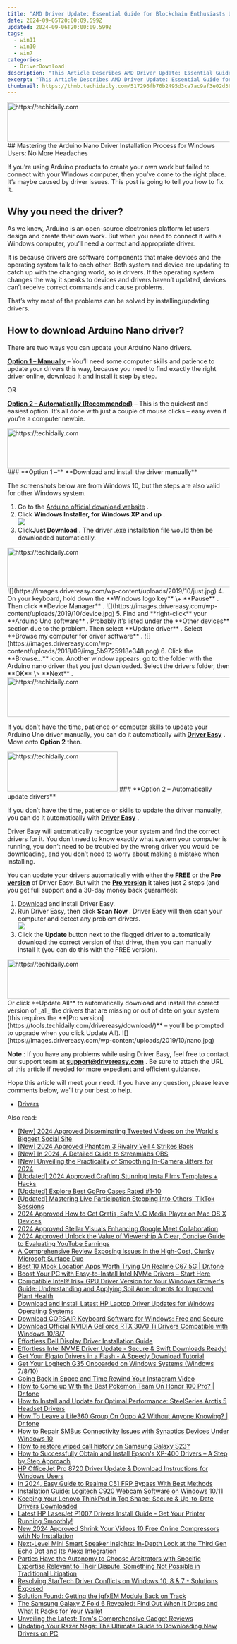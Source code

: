 ```yaml
---
title: "AMD Driver Update: Essential Guide for Blockchain Enthusiasts Using Windows"
date: 2024-09-05T20:00:09.599Z
updated: 2024-09-06T20:00:09.599Z
tags:
  - win11
  - win10
  - win7
categories:
  - DriverDownload
description: "This Article Describes AMD Driver Update: Essential Guide for Blockchain Enthusiasts Using Windows"
excerpt: "This Article Describes AMD Driver Update: Essential Guide for Blockchain Enthusiasts Using Windows"
thumbnail: https://thmb.techidaily.com/517296fb76b2495d3ca7ac9af3e02d36cfd22dc3a1d76f74a4f77913c7df7881.jpg
---
```


<!-- affiliate ads begin -->
<a href="https://appsumo.8odi.net/c/5597632/2118322/7443" target="_top" id="2118322">
  <img src="//a.impactradius-go.com/display-ad/7443-2118322" border="0" alt="https://techidaily.com" width="728" height="90"/>
</a>
<img height="0" width="0" src="https://appsumo.8odi.net/i/5597632/2118322/7443" style="position:absolute;visibility:hidden;" border="0" />
<!-- affiliate ads end -->
## Mastering the Arduino Nano Driver Installation Process for Windows Users: No More Headaches

If you’re using Arduino products to create your own work but failed to connect with your Windows computer, then you’ve come to the right place. It’s maybe caused by driver issues. This post is going to tell you how to fix it.

## Why you need the driver?

 As we know, Arduino is an open-source electronics platform let users design and create their own work. But when you need to connect it with a Windows computer, you’ll need a correct and appropriate driver.

 It is because drivers are software components that make devices and the operating system talk to each other. Both system and device are updating to catch up with the changing world, so is drivers. If the operating system changes the way it speaks to devices and drivers haven’t updated, devices can’t receive correct commands and cause problems.

 That’s why most of the problems can be solved by installing/updating drivers.

## How to download Arduino Nano driver?

There are two ways you can update your Arduino Nano drivers.

**[Option 1 – Manually](https://tools.techidaily.com/drivereasy/download/)**  – You’ll need some computer skills and patience to update your drivers this way, because you need to find exactly the right driver online, download it and install it step by step.

OR

**[Option 2 – Automatically (Recommended)](https://www.drivereasy.com/knowledge/how-to-download-and-install-arduino-nano-driver-in-windows-solved/#op2)**  – This is the quickest and easiest option. It’s all done with just a couple of mouse clicks – easy even if you’re a computer newbie.

<!-- affiliate ads begin -->
<a href="https://ephamedtechinc.pxf.io/c/5597632/2136619/26400" target="_top" id="2136619">
  <img src="//a.impactradius-go.com/display-ad/26400-2136619" border="0" alt="https://techidaily.com" width="728" height="90"/>
</a>
<img height="0" width="0" src="https://ephamedtechinc.pxf.io/i/5597632/2136619/26400" style="position:absolute;visibility:hidden;" border="0" />
<!-- affiliate ads end -->
### **Option 1 –** **Download and install the driver manually**

 The screenshots below are from Windows 10, but the steps are also valid for other Windows system.

1. Go to the[](https://www.amd.com/en/support) [Arduino official download website](https://www.arduino.cc/en/Main/Software) .
2. Click **Windows Installer, for Windows XP and up** .  
![](https://images.drivereasy.com/wp-content/uploads/2019/10/ar.jpg)
3. Click**Just Download** . The driver .exe installation file would then be downloaded automatically.  
<!-- affiliate ads begin -->
<a href="https://unicoeye.pxf.io/c/5597632/2134241/18498" target="_top" id="2134241">
  <img src="//a.impactradius-go.com/display-ad/18498-2134241" border="0" alt="https://techidaily.com" width="728" height="90"/>
</a>
<img height="0" width="0" src="https://unicoeye.pxf.io/i/5597632/2134241/18498" style="position:absolute;visibility:hidden;" border="0" />
<!-- affiliate ads end -->
![](https://images.drivereasy.com/wp-content/uploads/2019/10/just.jpg)
4. On your keyboard, hold down the **Windows logo key** \+ **Pause** . Then click **Device Manager** .  
![](https://images.drivereasy.com/wp-content/uploads/2019/10/device.jpg)
5. Find and **right-click** your **Arduino Uno software** . Probably it’s listed under the **Other devices** section due to the problem. Then select **Update driver** .  
 Select **Browse my computer for driver software** .  
![](https://images.drivereasy.com/wp-content/uploads/2018/09/img_5b9725918e348.png)
6. Click the **Browse…** icon. Another window appears: go to the folder with the Arduino nano driver that you just downloaded. Select the drivers folder, then **OK** \> **Next** .
<!-- affiliate ads begin -->
<a href="https://appsumo.8odi.net/c/5597632/2118321/7443" target="_top" id="2118321">
  <img src="//a.impactradius-go.com/display-ad/7443-2118321" border="0" alt="https://techidaily.com" width="600" height="90"/>
</a>
<img height="0" width="0" src="https://appsumo.8odi.net/i/5597632/2118321/7443" style="position:absolute;visibility:hidden;" border="0" />
<!-- affiliate ads end -->

 If you don’t have the time, patience or computer skills to update your Arduino Uno driver manually, you can do it automatically with **[Driver Easy](https://tools.techidaily.com/drivereasy/download/)**  . Move onto **Option 2** then.

<!-- affiliate ads begin -->
<a href="https://aligracehair.sjv.io/c/5597632/2115930/19272" target="_top" id="2115930">
  <img src="//a.impactradius-go.com/display-ad/19272-2115930" border="0" alt="https://techidaily.com" width="250" height="90"/>
</a>
<img height="0" width="0" src="https://aligracehair.sjv.io/i/5597632/2115930/19272" style="position:absolute;visibility:hidden;" border="0" />
<!-- affiliate ads end -->
### **Option 2 – Automatically update drivers**

 If you don’t have the time, patience or skills to update the driver manually, you can do it automatically with **[Driver Easy](https://tools.techidaily.com/drivereasy/download/)**  .

 Driver Easy will automatically recognize your system and find the correct drivers for it. You don’t need to know exactly what system your computer is running, you don’t need to be troubled by the wrong driver you would be downloading, and you don’t need to worry about making a mistake when installing.

 You can update your drivers automatically with either the **FREE** or the **[Pro version](https://tools.techidaily.com/drivereasy/download/)**  of Driver Easy. But with the **[Pro version](https://tools.techidaily.com/drivereasy/download/)**  it takes just 2 steps (and you get full support and a 30-day money back guarantee):

1. [Download](https://tools.techidaily.com/drivereasy/download/) and install Driver Easy.
2. Run Driver Easy, then click **Scan Now** . Driver Easy will then scan your computer and detect any problem drivers.  
![](https://images.drivereasy.com/wp-content/uploads/2019/10/12a.jpg)
3. Click the **Update**  button next to the flagged driver to automatically download the correct version of that driver, then you can manually install it (you can do this with the FREE version).  
<!-- affiliate ads begin -->
<a href="https://appsumo.8odi.net/c/5597632/2128843/7443" target="_top" id="2128843">
  <img src="//a.impactradius-go.com/display-ad/7443-2128843" border="0" alt="https://techidaily.com" width="728" height="90"/>
</a>
<img height="0" width="0" src="https://appsumo.8odi.net/i/5597632/2128843/7443" style="position:absolute;visibility:hidden;" border="0" />
<!-- affiliate ads end -->
 Or click **Update All** to automatically download and install the correct version of _all_ the drivers that are missing or out of date on your system (this requires the **[Pro version](https://tools.techidaily.com/drivereasy/download/)**  – you’ll be prompted to upgrade when you click Update All).  
![](https://images.drivereasy.com/wp-content/uploads/2019/10/nano.jpg)

**Note** : If you have any problems while using Driver Easy, feel free to contact our support team at **[support@drivereasy.com](https://tools.techidaily.com/drivereasy/download/)**  . Be sure to attach the URL of this article if needed for more expedient and efficient guidance.

 Hope this article will meet your need. If you have any question, please leave comments below, we’ll try our best to help.

* [Drivers](https://tools.techidaily.com/drivereasy/download/)

<ins class="adsbygoogle"
     style="display:block"
     data-ad-format="autorelaxed"
     data-ad-client="ca-pub-7571918770474297"
     data-ad-slot="1223367746"></ins>



<ins class="adsbygoogle"
     style="display:block"
     data-ad-client="ca-pub-7571918770474297"
     data-ad-slot="8358498916"
     data-ad-format="auto"
     data-full-width-responsive="true"></ins>

<span class="atpl-alsoreadstyle">Also read:</span>
<div><ul>
<li><a href="https://twitter-videos.techidaily.com/new-2024-approved-disseminating-tweeted-videos-on-the-worlds-biggest-social-site/"><u>[New] 2024 Approved Disseminating Tweeted Videos on the World's Biggest Social Site</u></a></li>
<li><a href="https://fox-blue.techidaily.com/new-2024-approved-phantom-3-rivalry-veil-4-strikes-back/"><u>[New] 2024 Approved Phantom 3 Rivalry Veil 4 Strikes Back</u></a></li>
<li><a href="https://screen-mirroring-recording.techidaily.com/new-in-2024-a-detailed-guide-to-streamlabs-obs/"><u>[New] In 2024, A Detailed Guide to Streamlabs OBS</u></a></li>
<li><a href="https://article-helps.techidaily.com/new-unveiling-the-practicality-of-smoothing-in-camera-jitters-for-2024/"><u>[New] Unveiling the Practicality of Smoothing In-Camera Jitters for 2024</u></a></li>
<li><a href="https://instagram-video-files.techidaily.com/updated-2024-approved-crafting-stunning-insta-films-templates-plus-hacks/"><u>[Updated] 2024 Approved Crafting Stunning Insta Films Templates + Hacks</u></a></li>
<li><a href="https://some-techniques.techidaily.com/updated-explore-best-gopro-cases-rated-1-10/"><u>[Updated] Explore Best GoPro Cases Rated #1-10</u></a></li>
<li><a href="https://tiktok-clips.techidaily.com/updated-mastering-live-participation-stepping-into-others-tiktok-sessions/"><u>[Updated] Mastering Live Participation Stepping Into Others' TikTok Sessions</u></a></li>
<li><a href="https://some-techniques.techidaily.com/2024-approved-how-to-get-gratis-safe-vlc-media-player-on-mac-os-x-devices/"><u>2024 Approved How to Get Gratis, Safe VLC Media Player on Mac OS X Devices</u></a></li>
<li><a href="https://visual-screen-recording.techidaily.com/2024-approved-stellar-visuals-enhancing-google-meet-collaboration/"><u>2024 Approved Stellar Visuals Enhancing Google Meet Collaboration</u></a></li>
<li><a href="https://youtube-help.techidaily.com/2024-approved-unlock-the-value-of-viewership-a-clear-concise-guide-to-evaluating-youtube-earnings/"><u>2024 Approved Unlock the Value of Viewership A Clear, Concise Guide to Evaluating YouTube Earnings</u></a></li>
<li><a href="https://buynow-tips.techidaily.com/a-comprehensive-review-exposing-issues-in-the-high-cost-clunky-microsoft-surface-duo/"><u>A Comprehensive Review Exposing Issues in the High-Cost, Clunky Microsoft Surface Duo</u></a></li>
<li><a href="https://fake-location.techidaily.com/best-10-mock-location-apps-worth-trying-on-realme-c67-5g-drfone-by-drfone-virtual-android/"><u>Best 10 Mock Location Apps Worth Trying On Realme C67 5G | Dr.fone</u></a></li>
<li><a href="https://hardware-updates.techidaily.com/boost-your-pc-with-easy-to-install-intel-nvme-drivers-start-here/"><u>Boost Your PC with Easy-to-Install Intel NVMe Drivers – Start Here</u></a></li>
<li><a href="https://hardware-updates.techidaily.com/compatible-intel-irisplus-gpu-driver-version-for-your-windows-growers-guide-understanding-and-applying-soil-amendments-for-improved-plant-health/"><u>Compatible Intel® Iris+ GPU Driver Version for Your Windows Grower's Guide: Understanding and Applying Soil Amendments for Improved Plant Health</u></a></li>
<li><a href="https://hardware-updates.techidaily.com/download-and-install-latest-hp-laptop-driver-updates-for-windows-operating-systems/"><u>Download and Install Latest HP Laptop Driver Updates for Windows Operating Systems</u></a></li>
<li><a href="https://hardware-updates.techidaily.com/1722961097524-download-corsair-keyboard-software-for-windows-free-and-secure/"><u>Download CORSAIR Keyboard Software for Windows: Free and Secure</u></a></li>
<li><a href="https://hardware-updates.techidaily.com/download-official-nvidia-geforce-rtx-3070-ti-drivers-compatible-with-windows-1087/"><u>Download Official NVIDIA GeForce RTX 3070 Ti Drivers Compatible with Windows 10/8/7</u></a></li>
<li><a href="https://hardware-updates.techidaily.com/effortless-dell-display-driver-installation-guide/"><u>Effortless Dell Display Driver Installation Guide</u></a></li>
<li><a href="https://hardware-updates.techidaily.com/effortless-intel-nvme-driver-update-secure-and-swift-downloads-ready/"><u>Effortless Intel NVME Driver Update - Secure & Swift Downloads Ready!</u></a></li>
<li><a href="https://hardware-updates.techidaily.com/get-your-elgato-drivers-in-a-flash-a-speedy-download-tutorial/"><u>Get Your Elgato Drivers in a Flash - A Speedy Download Tutorial</u></a></li>
<li><a href="https://hardware-updates.techidaily.com/get-your-logitech-g35-onboarded-on-windows-systems-windows-7810/"><u>Get Your Logitech G35 Onboarded on Windows Systems (Windows 7/8/10)</u></a></li>
<li><a href="https://instagram-clips.techidaily.com/going-back-in-space-and-time-rewind-your-instagram-video/"><u>Going Back in Space and Time Rewind Your Instagram Video</u></a></li>
<li><a href="https://pokemon-go-android.techidaily.com/how-to-come-up-with-the-best-pokemon-team-on-honor-100-pro-drfone-by-drfone-virtual-android/"><u>How to Come up With the Best Pokemon Team On Honor 100 Pro? | Dr.fone</u></a></li>
<li><a href="https://hardware-updates.techidaily.com/how-to-install-and-update-for-optimal-performance-steelseries-arctis-5-headset-drivers/"><u>How to Install and Update for Optimal Performance: SteelSeries Arctis 5 Headset Drivers</u></a></li>
<li><a href="https://location-social.techidaily.com/how-to-leave-a-life360-group-on-oppo-a2-without-anyone-knowing-drfone-by-drfone-virtual-android/"><u>How To Leave a Life360 Group On Oppo A2 Without Anyone Knowing? | Dr.fone</u></a></li>
<li><a href="https://hardware-updates.techidaily.com/how-to-repair-smbus-connectivity-issues-with-synaptics-devices-under-windows-10/"><u>How to Repair SMBus Connectivity Issues with Synaptics Devices Under Windows 10</u></a></li>
<li><a href="https://blog-min.techidaily.com/how-to-restore-wiped-call-history-on-samsung-galaxy-s23-by-fonelab-android-recover-call-logs/"><u>How to restore wiped call history on Samsung Galaxy S23?</u></a></li>
<li><a href="https://hardware-updates.techidaily.com/how-to-successfully-obtain-and-install-epsons-xp-400-drivers-a-step-by-step-approach/"><u>How to Successfully Obtain and Install Epson's XP-400 Drivers – A Step by Step Approach</u></a></li>
<li><a href="https://hardware-updates.techidaily.com/hp-officejet-pro-8720-driver-update-and-download-instructions-for-windows-users/"><u>HP OfficeJet Pro 8720 Driver Update & Download Instructions for Windows Users</u></a></li>
<li><a href="https://android-frp.techidaily.com/in-2024-easy-guide-to-realme-c51-frp-bypass-with-best-methods-by-drfone-android/"><u>In 2024, Easy Guide to Realme C51 FRP Bypass With Best Methods</u></a></li>
<li><a href="https://hardware-updates.techidaily.com/installation-guide-logitech-c920-webcam-software-on-windows-1011/"><u>Installation Guide: Logitech C920 Webcam Software on Windows 10/11</u></a></li>
<li><a href="https://hardware-updates.techidaily.com/keeping-your-lenovo-thinkpad-in-top-shape-secure-and-up-to-date-drivers-downloaded/"><u>Keeping Your Lenovo ThinkPad in Top Shape: Secure & Up-to-Date Drivers Downloaded</u></a></li>
<li><a href="https://hardware-updates.techidaily.com/latest-hp-laserjet-p1007-drivers-install-guide-get-your-printer-running-smoothly/"><u>Latest HP LaserJet P1007 Drivers Install Guide - Get Your Printer Running Smoothly!</u></a></li>
<li><a href="https://smart-video-editing.techidaily.com/new-2024-approved-shrink-your-videos-10-free-online-compressors-with-no-installation/"><u>New 2024 Approved Shrink Your Videos 10 Free Online Compressors with No Installation</u></a></li>
<li><a href="https://buynow-reviews.techidaily.com/next-level-mini-smart-speaker-insights-in-depth-look-at-the-third-gen-echo-dot-and-its-alexa-integration/"><u>Next-Level Mini Smart Speaker Insights: In-Depth Look at the Third Gen Echo Dot and Its Alexa Integration</u></a></li>
<li><a href="https://hardware-updates.techidaily.com/1722972810175-parties-have-the-autonomy-to-choose-arbitrators-with-specific-expertise-relevant-to-their-dispute-something-not-possible-in-traditional-litigation/"><u>Parties Have the Autonomy to Choose Arbitrators with Specific Expertise Relevant to Their Dispute, Something Not Possible in Traditional Litigation</u></a></li>
<li><a href="https://hardware-updates.techidaily.com/resolving-startech-driver-conflicts-on-windows-10-8-and-7-solutions-exposed/"><u>Resolving StarTech Driver Conflicts on Windows 10, 8 & 7 - Solutions Exposed</u></a></li>
<li><a href="https://hardware-updates.techidaily.com/solution-found-getting-the-igfxem-module-back-on-track/"><u>Solution Found: Getting the igfxEM Module Back on Track</u></a></li>
<li><a href="https://techtrends.techidaily.com/the-samsung-galaxy-z-fold-6-revealed-find-out-when-it-drops-and-what-it-packs-for-your-wallet/"><u>The Samsung Galaxy Z Fold 6 Revealed: Find Out When It Drops and What It Packs for Your Wallet</u></a></li>
<li><a href="https://hardware-updates.techidaily.com/unveiling-the-latest-toms-comprehensive-gadget-reviews/"><u>Unveiling the Latest: Tom's Comprehensive Gadget Reviews</u></a></li>
<li><a href="https://hardware-updates.techidaily.com/updating-your-razer-naga-the-ultimate-guide-to-downloading-new-drivers-on-pc/"><u>Updating Your Razer Naga: The Ultimate Guide to Downloading New Drivers on PC</u></a></li>
</ul></div>
